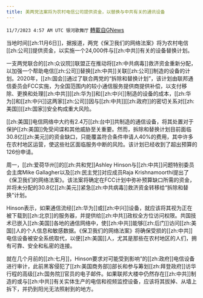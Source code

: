 ```yaml
---
title: 美两党法案将为农村电信公司提供资金，以替换与中共有关的通讯设备
---
```

`11/7/2023 4:57 AM UTC 银河歌舞厅` [轉載自GNews](https://gnews.org/articles/1934170)

当地时间[[zh:11月6日]]，据报道，两党《保卫我们的网络法案》将为农村电信[[zh:公司]]提供资金，以实施一个24,000件与[[zh:中共]]有关的设备替换计划。

一支两党联合的[[zh:众议院]]联盟正在推动将[[zh:中共病毒]]救济资金重新分配，以加强一个帮助电信[[zh:公司]]替换[[zh:中共]]关联[[zh:公司]]制造的设备的计划。2020年，[[zh:国会]]通过了联合两党的“拆除和替换计划”，该计划由联邦通信委员会FCC实施，为全国范围内的较小通信服务提供商提供补偿，以支付移除、更换和处理[[zh:中共]][[zh:华为]]和[[zh:中兴]]制造的设备的成本，[[zh:华为]]和[[zh:中兴]]这两家[[zh:公司]]因与[[zh:中共]][[zh:政府]]的密切关系对[[zh:美国]][[zh:国家]]安全构成重大风险。

[[zh:美国]]电信网络中大约有2.4万[[zh:台中]]共制造的通信设备，将其处置对于保护[[zh:美国]]免受间谍和其他威胁至关重要。然而，拆除和替换计划目前面临30.8亿[[zh:美元]]的资金缺口，只能覆盖符合条件申请人40%的费用，其中许多在农村地区运营，使这些社区面临服务中断的风险。该计划已经收到了超出预算的126份申请。

周一，[[zh:爱荷华州]]的[[zh:共和党]]Ashley Hinson与[[zh:中共]]问题特别委员会主席Mike Gallagher以及[[zh:民主党]]对应成员Raja Krishnamoorthi提出了《保卫我们的网络法案》。该法案将确定在FCC计划中弥补预算缺口所需的资金，并将未分配的30.8亿[[zh:美元]]紧急[[zh:中共病毒]]救济资金转移给“拆除和替换“计划。

Hinson表示，如果通信流经[[zh:华为]]或[[zh:中兴]]设备，就应该将其视为正在被下载到[[zh:北京]]的服务器，并提供给[[zh:中共]]政权全方位访问权限。共国技术已嵌入[[zh:美国]]各地的通信网络中，使[[zh:中共]]能够[[zh:后门]]访问[[zh:美国]]人的个人信息和敏感数据。《保卫我们的网络法案》将确保受损的[[zh:中共]]电信设备被安全系统取代，以便[[zh:美国]]人，尤其是那些在农村地区的人们，拥有可靠、安全和私密的连接。

就在几个月前的[[zh:七月]]，Hinson要求对可能受到影响”的[[zh:政府]]电信设备进行审计，此前黑客侵犯了[[zh:美国商务部]]部长和参与筹划[[zh:拜登政府]]访华行程的高级[[zh:国务院]]官员的电子邮件。如果联邦大楼中仍然存在[[zh:中共]]制造的或与[[zh:中共]]有关实体生产的电信和视频监控设备，应该将其拔掉、从墙上拆下，并扔到阳光无法照射到的地方。
